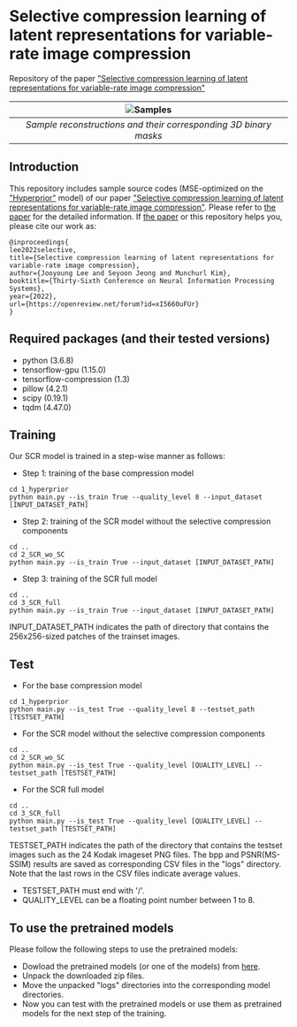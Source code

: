 # Selective compression learning of latent representations for variable-rate image compression
Repository of the paper ["Selective compression learning of latent representations for variable-rate image compression"](https://openreview.net/forum?id=xI5660uFUr)

| ![Samples](./Kodim15_animation.gif) |
|:--:|
| *Sample reconstructions and their corresponding 3D binary masks* |

## Introduction

This repository includes sample source codes (MSE-optimized on the ["Hyperprior"](https://arxiv.org/abs/1802.01436) model) of our paper ["Selective compression learning of latent representations for variable-rate image compression"](https://openreview.net/forum?id=xI5660uFUr). Please refer to [the paper](https://openreview.net/forum?id=xI5660uFUr) for the detailed information. If  [the paper](https://openreview.net/forum?id=xI5660uFUr) or this repository helps you, please cite our work as:

~~~
@inproceedings{
lee2022selective,
title={Selective compression learning of latent representations for variable-rate image compression},
author={Jooyoung Lee and Seyoon Jeong and Munchurl Kim},
booktitle={Thirty-Sixth Conference on Neural Information Processing Systems},
year={2022},
url={https://openreview.net/forum?id=xI5660uFUr}
}
~~~

## Required packages (and their tested versions)
* python (3.6.8)
* tensorflow-gpu (1.15.0)
* tensorflow-compression (1.3)
* pillow (4.2.1)
* scipy (0.19.1)
* tqdm (4.47.0)

## Training
Our SCR model is trained in a step-wise manner as follows:
* Step 1: training of the base compression model
~~~
cd 1_hyperprior
python main.py --is_train True --quality_level 8 --input_dataset [INPUT_DATASET_PATH]
~~~

* Step 2: training of the SCR model without the selective compression components
~~~
cd ..
cd 2_SCR_wo_SC
python main.py --is_train True --input_dataset [INPUT_DATASET_PATH]
~~~

* Step 3: training of the SCR full model
~~~
cd ..
cd 3_SCR_full
python main.py --is_train True --input_dataset [INPUT_DATASET_PATH]
~~~

INPUT_DATASET_PATH indicates the path of directory that contains the 256x256-sized patches of the trainset images.

## Test
* For the base compression model
~~~
cd 1_hyperprior
python main.py --is_test True --quality_level 8 --testset_path [TESTSET_PATH]
~~~

* For the SCR model without the selective compression components
~~~
cd ..
cd 2_SCR_wo_SC
python main.py --is_test True --quality_level [QUALITY_LEVEL] --testset_path [TESTSET_PATH]
~~~

* For the SCR full model
~~~
cd ..
cd 3_SCR_full
python main.py --is_test True --quality_level [QUALITY_LEVEL] --testset_path [TESTSET_PATH]
~~~

TESTSET_PATH indicates the path of the directory that contains the testset images such as the 24 Kodak imageset PNG files.
The bpp and PSNR(MS-SSIM) results are saved as corresponding CSV files in the "logs" directory. Note that the last rows in the CSV files indicate average values.

* TESTSET_PATH must end with '/'.
* QUALITY_LEVEL can be a floating point number between 1 to 8.

## To use the pretrained models
Please follow the following steps to use the pretrained models:
* Dowload the pretrained models (or one of the models) from [here](https://drive.google.com/drive/folders/1KbTZBcJggrnBaZddKrWiN7S60cEtD9U6?usp=sharing).
* Unpack the downloaded zip files.
* Move the unpacked "logs" directories into the corresponding model directories.
* Now you can test with the pretrained models or use them as pretrained models for the next step of the training.
